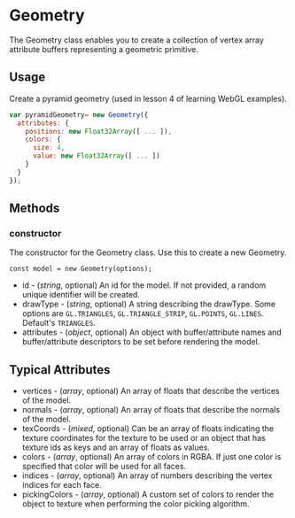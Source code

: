 # Geometry

The Geometry class enables you to create a collection of vertex array attribute buffers representing a geometric primitive.


## Usage

Create a pyramid geometry (used in lesson 4 of learning WebGL examples).
```js
var pyramidGeometry= new Geometry({
  attributes: {
    positions: new Float32Array([ ... ]),
    colors: {
      size: 4,
      value: new Float32Array([ ... ])
    }
  }
});
```

## Methods

### constructor

The constructor for the Geometry class. Use this to create a new Geometry.

`const model = new Geometry(options);`

* id - (*string*, optional) An id for the model. If not provided, a random unique identifier will be created.
* drawType - (*string*, optional) A string describing the drawType. Some options are `GL.TRIANGLES`, `GL.TRIANGLE_STRIP`, `GL.POINTS`, `GL.LINES`. Default's `TRIANGLES`.
* attributes - (*object*, optional) An object with buffer/attribute names and buffer/attribute descriptors to be set before rendering the model.


## Typical Attributes

* vertices - (*array*, optional) An array of floats that describe the vertices of the model.
* normals - (*array*, optional) An array of floats that describe the normals of the model.
* texCoords - (*mixed*, optional) Can be an array of floats indicating the texture coordinates for the texture to be used or an object that has texture ids as keys and an array of floats as values.
* colors - (*array*, optional) An array of colors in RGBA. If just one color is specified that color will be used for all faces.
* indices - (*array*, optional) An array of numbers describing the vertex indices for each face.
* pickingColors - (*array*, optional) A custom set of colors to render the object to texture when performing the color picking algorithm.

